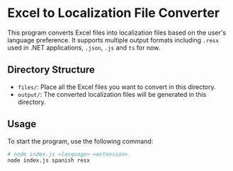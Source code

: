 # Excel to Localization File Converter

This program converts Excel files into localization files based on the user's language preference. It supports multiple output formats including `.resx` used in .NET applications, `.json`, `.js` and `ts` for now.

## Directory Structure

- `files/`: Place all the Excel files you want to convert in this directory.
- `output/`: The converted localization files will be generated in this directory.

## Usage

To start the program, use the following command:

```bash
# node index.js <language> <extension>
node index.js spanish resx
```
